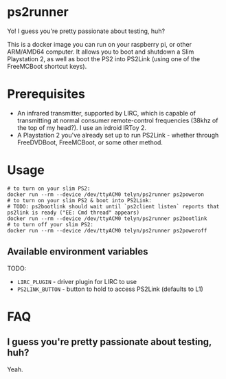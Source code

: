 ps2runner
=========

Yo! I guess you're pretty passionate about testing, huh?

This is a docker image you can run on your raspberry pi, or other ARM/AMD64 computer. It allows you to boot and shutdown a Slim Playstation 2, as well as boot the PS2 into PS2Link (using one of the FreeMCBoot shortcut keys).

Prerequisites
=============

* An infrared transmitter, supported by LIRC, which is capable of transmitting at normal consumer remote-control frequencies (38khz of the top of my head?). I use an irdroid IRToy 2.
* A Playstation 2 you've already set up to run PS2Link - whether through FreeDVDBoot, FreeMCBoot, or some other method.

Usage
=====

```console
# to turn on your slim PS2:
docker run --rm --device /dev/ttyACM0 telyn/ps2runner ps2poweron
# to turn on your slim PS2 & boot into PS2Link:
# TODO: ps2bootlink should wait until `ps2client listen` reports that ps2link is ready ("EE: Cmd thread" appears)
docker run --rm --device /dev/ttyACM0 telyn/ps2runner ps2bootlink
# to turn off your slim PS2:
docker run --rm --device /dev/ttyACM0 telyn/ps2runner ps2poweroff
```

Available environment variables
-------------------------------

TODO:
* `LIRC_PLUGIN` - driver plugin for LIRC to use
* `PS2LINK_BUTTON` - button to hold to access PS2Link (defaults to L1)


FAQ
===

I guess you're pretty passionate about testing, huh?
----------------------------------------------------

Yeah.
